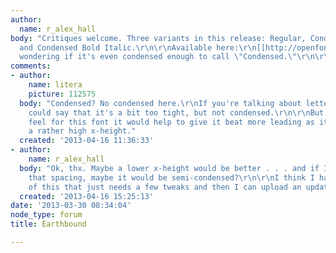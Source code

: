 ```yaml
---
author:
  name: r_alex_hall
body: "Critiques welcome. Three variants in this release: Regular, Condensed Bold,
  and Condensed Bold Italic.\r\n\r\nAvailable here:\r\n[[http://openfontlibrary.org/font/earthbound]]\r\n\r\n[img:sites/default/files/old-images/EBfontSample_6716.png]\r\n\r\nKinda
  wondering if it's even condensed enough to call \"Condensed.\"\r\n\r\nThanks!"
comments:
- author:
    name: litera
    picture: 112575
  body: "Condensed? No condensed here.\r\nIf you're talking about letter spacing you
    could say that it's a bit too tight, but not condensed.\r\n\r\nBut to get a better
    feel for this font it would help to give it beat more leading as it does have
    a rather high x-height."
  created: '2013-04-16 11:36:33'
- author:
    name: r_alex_hall
  body: "Ok, thx. Maybe a lower x-height would be better . . . and if I stick with
    that spacing, maybe it would be semi-condensed?\r\n\r\nI think I have a new version
    of this that just needs a few tweaks and then I can upload an update . . ."
  created: '2013-04-16 15:25:13'
date: '2013-03-30 08:34:04'
node_type: forum
title: Earthbound

---
```

